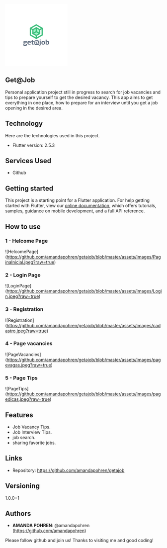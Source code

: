 ![Logo of the project](https://github.com/amandapohren/getajob/blob/master/assets/images/logo.png?raw=true)
 
## Get@Job
 
Personal application project still in progress to search for job vacancies and tips to prepare yourself to get the desired vacancy. This app aims to get everything in one place, how to prepare for an interview until you get a job opening in the desired area.
 
 
## Technology 
 
Here are the technologies used in this project.
 
* Flutter version: 2.5.3
 
 
## Services Used
 
* Github
 
 
## Getting started
 
This project is a starting point for a Flutter application.
For help getting started with Flutter, view our
[online documentation](https://flutter.dev/docs), which offers tutorials,
samples, guidance on mobile development, and a full API reference.

 
## How to use
 
### 1 - Helcome Page 
![HelcomePage] (https://github.com/amandapohren/getajob/blob/master/assets/images/PaginaInicial.jpeg?raw=true)

### 2 - Login Page
![LoginPage] (https://github.com/amandapohren/getajob/blob/master/assets/images/Login.jpeg?raw=true)

### 3 - Registration
![Registration] (https://github.com/amandapohren/getajob/blob/master/assets/images/cadastro.jpeg?raw=true)
 
### 4 - Page vacancies
![PageVacancies] (https://github.com/amandapohren/getajob/blob/master/assets/images/pagevagas.jpeg?raw=true)

### 5 - Page Tips
![PageTips] (https://github.com/amandapohren/getajob/blob/master/assets/images/pagedicas.jpeg?raw=true)


## Features
 
  - Job Vacancy Tips.
  - Job Interview Tips.
  - job search.
  - sharing favorite jobs.
 
 
## Links

  - Repository: https://github.com/amandapohren/getajob
    
 
 
## Versioning
 
1.0.0+1

 
## Authors
 
* **AMANDA POHREN**: @amandapohren (https://github.com/amandapohren)
 
 
Please follow github and join us!
Thanks to visiting me and good coding!

